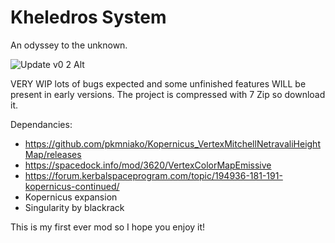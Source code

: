 # **Kheledros System**

An odyssey to the unknown.

![Update v0 2 Alt](https://github.com/user-attachments/assets/d381dabd-f292-4c2a-b8b0-bb7682c00607)

VERY WIP lots of bugs expected and some unfinished features WILL be present in early versions.
The project is compressed with 7 Zip so download it.

Dependancies:

- https://github.com/pkmniako/Kopernicus_VertexMitchellNetravaliHeightMap/releases
- https://spacedock.info/mod/3620/VertexColorMapEmissive
- https://forum.kerbalspaceprogram.com/topic/194936-181-191-kopernicus-continued/
- Kopernicus expansion
- Singularity by blackrack

This is my first ever mod so I hope you enjoy it!
